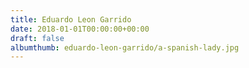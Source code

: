 ```yaml
---
title: Eduardo Leon Garrido
date: 2018-01-01T00:00:00+00:00
draft: false
albumthumb: eduardo-leon-garrido/a-spanish-lady.jpg
---
```

